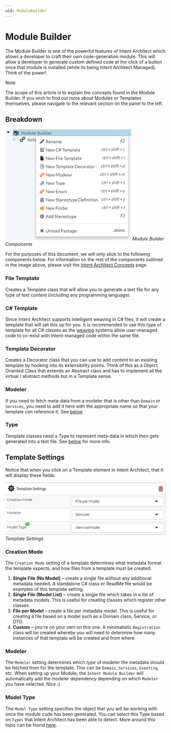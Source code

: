 ```yaml
---
uid: ModuleBuilder
---
```

# Module Builder

The Module Builder is one of the powerful features of Intent Architect which allows a developer to craft their own code-generation module. This will allow a developer to generate custom defined code at the click of a button once that module is installed (while its being Intent Architect Managed). Think of the power!

>[!NOTE]
>The scope of this article is to explain the concepts found in the Module Builder. If you wish to find out more about Modules or Templates themselves, please navigate to the relevant section on the panel to the left.

## Breakdown

![Module Builder Components](images/ModuleBuilderComponentBreakdown.png)
_Module Builder Components_

For the purposes of this document, we will only stick to the following components below. For information on the rest of the components outlined in the image above, please visit the [Intent Architect Concepts](intent_architect_concepts.md) page.

### File Template
Creates a Template class that will allow you to generate a text file for any type of text content (including any programming language).

### C# Template
Since Intent Architect supports intelligent weaving in C# files, it will create a template that will set this up for you. It is recommended to use this type of template for all C# classes as the [weaving](xref:RoslynWeaver) systems allow user-managed code to co-exist with Intent-managed code within the same file.

### Template Decorator
Creates a Decorator class that you can use to add content to an existing template by hooking into its extensibility points. Think of this as a Object Oriented Class that extends an Abstract class and has to implement all the virtual / abstract methods but in a Template sense.

### Modeler
If you need to fetch meta-data from a modeler that is other than `Domain` or `Services`, you need to add it here with the appropriate name so that your template can reference it. See [below](#modeler).

### Type
Template classes need a Type to represent meta-data in which then gets generated into a text file. See [below](#model-type) for more info.


## Template Settings

Notice that when you click on a Template element in Intent Architect, that it will display these fields:

![Template Settings](images/TemplateSettings.png)
_Template Settings_

### Creation Mode
The `Creation Mode` setting of a template determines what metadata format the template expects, and how files from a template must be created:
1.	**Single File (No Model)** – create a single file without any additional metadata needed. A standalone C# class or ReadMe file would be examples of this template setting. 
2.	**Single File (Model List)** – create a single file which takes in a list of metadata models. This is useful for creating classes which register other classes.
3.	**File per Model** – create a file per metadata model. This is useful for creating a file based on a model such as a Domain class, Service, or DTO.
4. **Custom** – you're on your own on this one. A minimalistic `Registration` class will be created whereby you will need to determine how many instances of that template will be created and from where.

### Modeler
The `Modeler` setting determines which _type_ of modeler the metadata should be fetched from for the template. This can be `Domain`, `Services`, `Eventing`, etc. When setting up your Module, the `Intent Module Builder` will automatically add the modeler dependency depending on which `Modeler` you have selected. Nice :)

### Model Type
The `Model Type` setting specifies the object that you will be working with once the module code has been generated. You can select this Type based on `Types` that Intent Architect has been able to detect. More around this topic can be found [here](intent_architect_concepts.md).